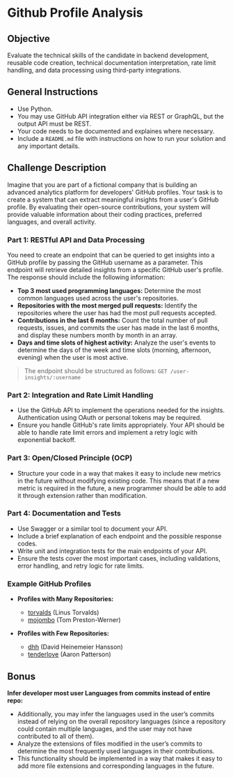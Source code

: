 # Github Profile Analysis

## Objective
Evaluate the technical skills of the candidate in backend development, reusable code creation, technical documentation interpretation, rate limit handling, and  data processing using third-party integrations.

## General Instructions
- Use Python.
- You may use GitHub API integration either via REST or GraphQL, but the output API must be REST.
- Your code needs to be documented and explaines where necessary.
- Include a `README.md` file with instructions on how to run your solution and any important details.

## Challenge Description

Imagine that you are part of a fictional company that is building an advanced analytics platform for developers' GitHub profiles. Your task is to create a system that can extract meaningful insights from a user's GitHub profile. By evaluating their open-source contributions, your system will provide valuable information about their coding practices, preferred languages, and overall activity.

### Part 1: RESTful API and Data Processing

You need to create an endpoint that can be queried to get insights into a GitHub profile by passing the GitHub username as a parameter. This endpoint will retrieve detailed insights from a specific GitHub user's profile. The response should include the following information:

- **Top 3 most used programming languages:** Determine the most common languages used across the user's repositories.
- **Repositories with the most merged pull requests:** Identify the repositories where the user has had the most pull requests accepted.
- **Contributions in the last 6 months:** Count the total number of pull requests, issues, and commits the user has made in the last 6 months, and display these numbers month by month in an array.
- **Days and time slots of highest activity:** Analyze the user's events to determine the days of the week and time slots (morning, afternoon, evening) when the user is most active.

> The endpoint should be structured as follows: `GET /user-insights/:username`

### Part 2: Integration and Rate Limit Handling

- Use the GitHub API to implement the operations needed for the insights. Authentication using OAuth or personal tokens may be required.
- Ensure you handle GitHub's rate limits appropriately. Your API should be able to handle rate limit errors and implement a retry logic with exponential backoff.

### Part 3: Open/Closed Principle (OCP)

- Structure your code in a way that makes it easy to include new metrics in the future without modifying existing code. This means that if a new metric is required in the future, a new programmer should be able to add it through extension rather than modification.

### Part 4: Documentation and Tests

- Use Swagger or a similar tool to document your API.
- Include a brief explanation of each endpoint and the possible response codes.
- Write unit and integration tests for the main endpoints of your API.
- Ensure the tests cover the most important cases, including validations, error handling, and retry logic for rate limits.

### Example GitHub Profiles

- **Profiles with Many Repositories:**
  - [torvalds](https://github.com/torvalds) (Linus Torvalds)
  - [mojombo](https://github.com/mojombo) (Tom Preston-Werner)

- **Profiles with Few Repositories:**
  - [dhh](https://github.com/dhh) (David Heinemeier Hansson)
  - [tenderlove](https://github.com/tenderlove) (Aaron Patterson)
 
## Bonus

**Infer developer most user Languages from commits instead of entire repo:**
- Additionally, you may infer the languages used in the user’s commits instead of relying on the overall repository languages (since a repository could contain multiple languages, and the user may not have contributed to all of them).
- Analyze the extensions of files modified in the user’s commits to determine the most frequently used languages in their contributions.
- This functionality should be implemented in a way that makes it easy to add more file extensions and corresponding languages in the future.
